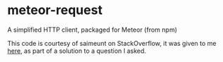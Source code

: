 # meteor-request

A simplified HTTP client, packaged for Meteor (from npm)

This code is courtesy of saimeunt on StackOverflow, it was given to me [here](http://stackoverflow.com/questions/25654965/downloading-remote-images-using-meteor-cfs/25655326#25655326), as
part of a solution to a question I asked.